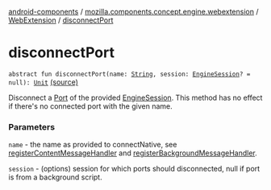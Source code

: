 [android-components](../../index.md) / [mozilla.components.concept.engine.webextension](../index.md) / [WebExtension](index.md) / [disconnectPort](./disconnect-port.md)

# disconnectPort

`abstract fun disconnectPort(name: `[`String`](https://kotlinlang.org/api/latest/jvm/stdlib/kotlin/-string/index.html)`, session: `[`EngineSession`](../../mozilla.components.concept.engine/-engine-session/index.md)`? = null): `[`Unit`](https://kotlinlang.org/api/latest/jvm/stdlib/kotlin/-unit/index.html) [(source)](https://github.com/mozilla-mobile/android-components/blob/master/components/concept/engine/src/main/java/mozilla/components/concept/engine/webextension/WebExtension.kt#L86)

Disconnect a [Port](../-port/index.md) of the provided [EngineSession](../../mozilla.components.concept.engine/-engine-session/index.md). This method has
no effect if there's no connected port with the given name.

### Parameters

`name` - the name as provided to connectNative, see
[registerContentMessageHandler](register-content-message-handler.md) and [registerBackgroundMessageHandler](register-background-message-handler.md).

`session` - (options) session for which ports should disconnected,
null if port is from a background script.